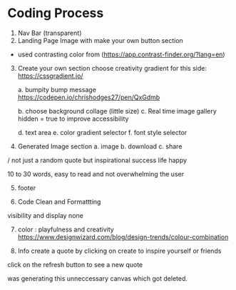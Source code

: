 # Coding Process
1. Nav Bar (transparent)
2. Landing Page Image with make your own button section
- used contrasting color from (https://app.contrast-finder.org/?lang=en)
3. Create your own section 
choose creativity gradient for this side: 
https://cssgradient.io/


    a. bumpity bump message
    https://codepen.io/chrishodges27/pen/QxGdmb

    b. choose background collage (little size)
    c. Real time image gallery
    <i class="fa fa-refresh" aria-hidden="true"></i>
    hidden = true to improve accessibility

    d. text area
    e. color gradient selector
    f. font style selector

4. Generated Image section 
    a. image 
    b. download
    c. share

/ not just a random quote but inspirational success life happy

10 to 30 words, easy to read and not overwhelming the user

5. footer

6. Code Clean and Formattting

visibility and display none

7.  color : playfulness and creativity 
https://www.designwizard.com/blog/design-trends/colour-combination


8. Info
create a quote by clicking on create to inspire yourself or friends

click on the refresh button to see a new quote

was generating this unneccessary canvas which got deleted. 